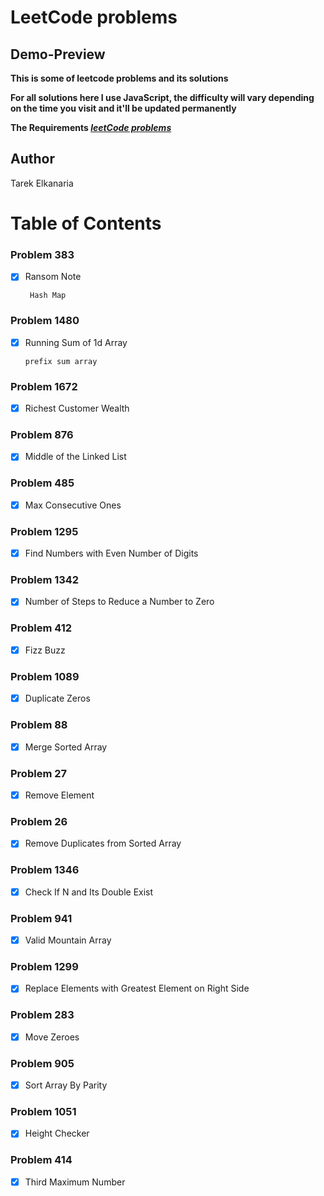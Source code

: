 # LeetCode problems

## Demo-Preview

**This is some of leetcode problems and its solutions**

**For all solutions here I use JavaScript, the difficulty will vary depending on the time you visit and it'll be updated permanently**

**The Requirements _[leetCode problems](https://leetcode.com/problemset/all/)_**

## Author

Tarek Elkanaria

# Table of Contents

### Problem 383

- [x] Ransom Note

       Hash Map

### Problem 1480

- [x] Running Sum of 1d Array

      prefix sum array

### Problem 1672

- [x] Richest Customer Wealth

### Problem 876

- [x] Middle of the Linked List

### Problem 485

- [x] Max Consecutive Ones

### Problem 1295

- [x] Find Numbers with Even Number of Digits

### Problem 1342

- [x] Number of Steps to Reduce a Number to Zero

### Problem 412

- [x] Fizz Buzz

### Problem 1089

- [x] Duplicate Zeros

### Problem 88

- [x] Merge Sorted Array

### Problem 27

- [x] Remove Element

### Problem 26

- [x] Remove Duplicates from Sorted Array

### Problem 1346

- [x] Check If N and Its Double Exist

### Problem 941

- [x] Valid Mountain Array

### Problem 1299

- [x] Replace Elements with Greatest Element on Right Side

### Problem 283

- [x] Move Zeroes

### Problem 905

- [x] Sort Array By Parity

### Problem 1051

- [x] Height Checker

### Problem 414

- [x] Third Maximum Number
